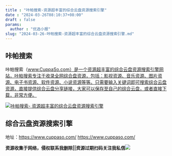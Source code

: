 ```yaml
---
title : "咔帕搜索-资源超丰富的综合云盘资源搜索引擎"
date : "2024-03-26T08:10:37+08:00"
draft : false
params:
  author : "优选小报"
slug: "2024-03-26-咔帕搜索-资源超丰富的综合云盘资源搜索引擎.md"
---
```


## 咔帕搜索

咔帕搜索（www.CuppaSo.com）是一个资源超丰富的综合云盘资源搜索引擎网站，咔帕搜索专注于收录全网综合盘资源，包括：影视资源、音乐资源、图片资源、电子书资源、软件资源、小说资源等等。只需要输入关键词即可搜索综合云盘资源，直接提供综合云盘分享链接，大家可以保存至自己的综合云盘，或者直接下载，非常方便。

[![咔帕搜索-
资源超丰富的综合云盘资源搜索引擎](//img7-1.zhekoulieshou.com/mmbiz_jpg/iaHBVewvSIbAOP5MwRmNQ8SEEaPPgBTocvMnFmyr64ljbqrusT0SXJZmCePFYUqBJXeovVBxavvRl0NltgJSyjg/0)](//img7-1.zhekoulieshou.com/mmbiz_jpg/iaHBVewvSIbAOP5MwRmNQ8SEEaPPgBTocvMnFmyr64ljbqrusT0SXJZmCePFYUqBJXeovVBxavvRl0NltgJSyjg/0)

## 综合云盘资源搜索引擎

地址：https://www.cuppaso.com/ https://www.cuppaso.com/

**资源收集于网络，侵权联系我删除||资源过期扫码关注我私信**![](//img7-1.zhekoulieshou.com/mmbiz_jpg/iaHBVewvSIbAjcr9g6TlCXSfiaDqkbzuEzp207hVzPqT4YGQOAazQ1KNHCeACbia5Lzq4Ckwibe48iar1q7lgVP1o3w/640?wx_fmt=jpeg&from=appmsg)


